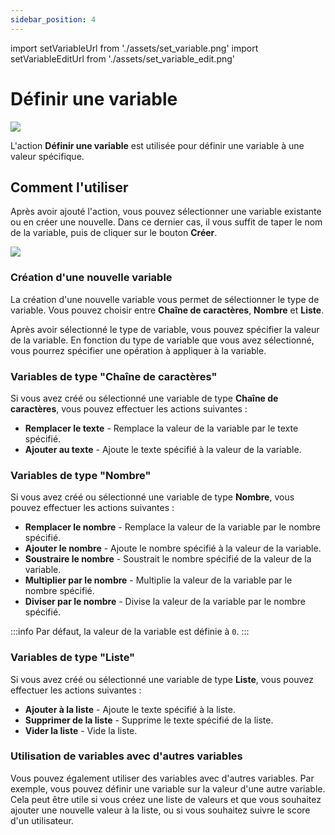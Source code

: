```yaml
---
sidebar_position: 4
---
```


import setVariableUrl from './assets/set_variable.png'
import setVariableEditUrl from './assets/set_variable_edit.png'

# Définir une variable

<img src={setVariableUrl} width={180} />

L'action **Définir une variable** est utilisée pour définir une variable à une valeur spécifique.

## Comment l'utiliser

Après avoir ajouté l'action, vous pouvez sélectionner une variable existante ou en créer une nouvelle. Dans ce dernier cas, il vous suffit de taper le nom de la variable, puis de cliquer sur le bouton **Créer**.

<img src={setVariableEditUrl} width={400} />

### Création d'une nouvelle variable

La création d'une nouvelle variable vous permet de sélectionner le type de variable. Vous pouvez choisir entre **Chaîne de caractères**, **Nombre** et **Liste**.

Après avoir sélectionné le type de variable, vous pouvez spécifier la valeur de la variable. En fonction du type de variable que vous avez sélectionné, vous pourrez spécifier une opération à appliquer à la variable.

### Variables de type "Chaîne de caractères"

Si vous avez créé ou sélectionné une variable de type **Chaîne de caractères**, vous pouvez effectuer les actions suivantes :

- **Remplacer le texte** - Remplace la valeur de la variable par le texte spécifié.
- **Ajouter au texte** - Ajoute le texte spécifié à la valeur de la variable.

### Variables de type "Nombre"

Si vous avez créé ou sélectionné une variable de type **Nombre**, vous pouvez effectuer les actions suivantes :

- **Remplacer le nombre** - Remplace la valeur de la variable par le nombre spécifié.
- **Ajouter le nombre** - Ajoute le nombre spécifié à la valeur de la variable.
- **Soustraire le nombre** - Soustrait le nombre spécifié de la valeur de la variable.
- **Multiplier par le nombre** - Multiplie la valeur de la variable par le nombre spécifié.
- **Diviser par le nombre** - Divise la valeur de la variable par le nombre spécifié.

:::info
Par défaut, la valeur de la variable est définie à `0`.
:::

### Variables de type "Liste"

Si vous avez créé ou sélectionné une variable de type **Liste**, vous pouvez effectuer les actions suivantes :

- **Ajouter à la liste** - Ajoute le texte spécifié à la liste.
- **Supprimer de la liste** - Supprime le texte spécifié de la liste.
- **Vider la liste** - Vide la liste.

### Utilisation de variables avec d'autres variables

Vous pouvez également utiliser des variables avec d'autres variables. Par exemple, vous pouvez définir une variable sur la valeur d'une autre variable. Cela peut être utile si vous créez une liste de valeurs et que vous souhaitez ajouter une nouvelle valeur à la liste, ou si vous souhaitez suivre le score d'un utilisateur.